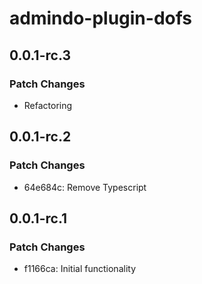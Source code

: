 # admindo-plugin-dofs

## 0.0.1-rc.3

### Patch Changes

- Refactoring

## 0.0.1-rc.2

### Patch Changes

- 64e684c: Remove Typescript

## 0.0.1-rc.1

### Patch Changes

- f1166ca: Initial functionality
